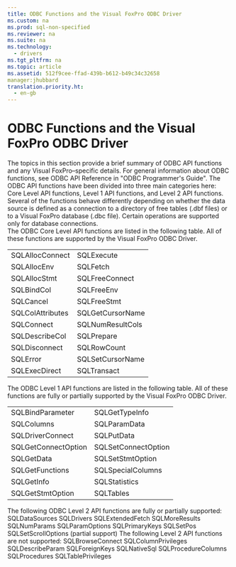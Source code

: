 ```yaml
---
title: ODBC Functions and the Visual FoxPro ODBC Driver
ms.custom: na
ms.prod: sql-non-specified
ms.reviewer: na
ms.suite: na
ms.technology: 
  - drivers
ms.tgt_pltfrm: na
ms.topic: article
ms.assetid: 512f9cee-ffad-439b-b612-b49c34c32658
manager:jhubbard
translation.priority.ht: 
  - en-gb
---
```

# ODBC Functions and the Visual FoxPro ODBC Driver
<?xml version="1.0" encoding="utf-8"?>
<developerReferenceWithoutSyntaxDocument xmlns="http://ddue.schemas.microsoft.com/authoring/2003/5" xmlns:xlink="http://www.w3.org/1999/xlink" xmlns:xsi="http://www.w3.org/2001/XMLSchema-instance" xsi:schemaLocation="http://ddue.schemas.microsoft.com/authoring/2003/5 http://dduestorage.blob.core.windows.net/ddueschema/developer.xsd">
  <introduction>
    <para>The topics in this section provide a brief summary of ODBC API functions and any Visual FoxPro–specific details. </para>
    <alert class="note">
      <para>For general information about ODBC functions, see <legacyLink xlink:href="b7a49774-f458-44ce-9a04-a0457501405b">ODBC API Reference</legacyLink> in "ODBC Programmer's Guide".</para>
    </alert>
    <para>The ODBC API functions have been divided into three main categories here: Core Level API functions, Level 1 API functions, and Level 2 API functions.</para>
    <alert class="note">
      <para>Several of the functions behave differently depending on whether the data source is defined as a connection to a directory of <legacyLink xlink:href="a379b3cb-0393-46e7-b03b-724a56d8f31c">free tables</legacyLink> (.dbf files) or to a Visual FoxPro <legacyLink xlink:href="a379b3cb-0393-46e7-b03b-724a56d8f31c">database</legacyLink> (.dbc file). Certain operations are supported only for database connections.</para>
    </alert>
  </introduction>
  <section>
    <title>Core Level API Support</title>
    <content>
      <para>The ODBC Core Level API functions are listed in the following table. All of these functions are supported by the Visual FoxPro ODBC Driver.</para>
      <table xmlns:caps="http://schemas.microsoft.com/build/caps/2013/11">
        <tbody>
          <tr>
            <TD>
              <para>               <legacyLink xlink:href="70d48b12-def5-475c-b8e1-654a55fdfe0f">SQLAllocConnect</legacyLink>             </para>
            </TD>
            <TD>
              <para>               <legacyLink xlink:href="cce0c25f-fa85-4cf5-bfee-4b7a9401f585">SQLExecute</legacyLink>             </para>
            </TD>
          </tr>
          <tr>
            <TD>
              <para>               <legacyLink xlink:href="a21c3782-273f-40b3-b239-47beaf8df462">SQLAllocEnv</legacyLink>             </para>
            </TD>
            <TD>
              <para>               <legacyLink xlink:href="6198a006-6f25-4328-8403-2aba29b7041f">SQLFetch</legacyLink>             </para>
            </TD>
          </tr>
          <tr>
            <TD>
              <para>               <legacyLink xlink:href="ba973025-18c8-481b-a383-6ed935237894">SQLAllocStmt</legacyLink>             </para>
            </TD>
            <TD>
              <para>               <legacyLink xlink:href="5ecfbbed-43f6-4875-a6a7-732f36431e91">SQLFreeConnect</legacyLink>             </para>
            </TD>
          </tr>
          <tr>
            <TD>
              <para>               <legacyLink xlink:href="984d6605-39ba-4d33-ac94-22625bfa6107">SQLBindCol</legacyLink>             </para>
            </TD>
            <TD>
              <para>               <legacyLink xlink:href="83011775-e31d-4663-b68b-999113a20d5b">SQLFreeEnv</legacyLink>             </para>
            </TD>
          </tr>
          <tr>
            <TD>
              <para>               <legacyLink xlink:href="4f7baa1d-37ef-4051-ae13-7dc38033af16">SQLCancel</legacyLink>             </para>
            </TD>
            <TD>
              <para>               <legacyLink xlink:href="a5320226-a6fc-4999-9b3b-2fdee6bdf7eb">SQLFreeStmt</legacyLink>             </para>
            </TD>
          </tr>
          <tr>
            <TD>
              <para>               <legacyLink xlink:href="d403dfa0-c26d-47d4-91d9-2f29aa387399">SQLColAttributes</legacyLink>             </para>
            </TD>
            <TD>
              <para>               <legacyLink xlink:href="8b1c5233-950e-4173-ae15-dfc46be6ed09">SQLGetCursorName</legacyLink>             </para>
            </TD>
          </tr>
          <tr>
            <TD>
              <para>               <legacyLink xlink:href="49cbfafa-b21e-4e89-b248-9c7098f46b20">SQLConnect</legacyLink>             </para>
            </TD>
            <TD>
              <para>               <legacyLink xlink:href="a83d826c-6908-4115-b6e6-4d0615ff1738">SQLNumResultCols</legacyLink>             </para>
            </TD>
          </tr>
          <tr>
            <TD>
              <para>               <legacyLink xlink:href="a8d06507-8376-42b5-b09f-338a77cea131">SQLDescribeCol</legacyLink>             </para>
            </TD>
            <TD>
              <para>               <legacyLink xlink:href="0c4cb5a4-9729-4b2e-a0c6-52027b92e8fc">SQLPrepare</legacyLink>             </para>
            </TD>
          </tr>
          <tr>
            <TD>
              <para>               <legacyLink xlink:href="78ae1695-b53e-48ff-be49-ecff1f599e61">SQLDisconnect</legacyLink>             </para>
            </TD>
            <TD>
              <para>               <legacyLink xlink:href="9d851f8d-94ca-47ae-a4ad-53863be2d404">SQLRowCount</legacyLink>             </para>
            </TD>
          </tr>
          <tr>
            <TD>
              <para>               <legacyLink xlink:href="8315ec16-1c22-447a-a577-39bd94f61070">SQLError</legacyLink>             </para>
            </TD>
            <TD>
              <para>               <legacyLink xlink:href="2ac5a8b5-f084-405b-b0d7-546284dfa111">SQLSetCursorName</legacyLink>             </para>
            </TD>
          </tr>
          <tr>
            <TD>
              <para>               <legacyLink xlink:href="5004060f-8510-4018-87a4-d41789e69d3e">SQLExecDirect</legacyLink>             </para>
            </TD>
            <TD>
              <para>               <legacyLink xlink:href="92cf86c0-f7a8-44d7-b59f-a1342677440b">SQLTransact</legacyLink>             </para>
            </TD>
          </tr>
        </tbody>
      </table>
    </content>
  </section>
  <section>
    <title>Level 1 API Support</title>
    <content>
      <para>The ODBC Level 1 API functions are listed in the following table. All of these functions are fully or partially supported by the Visual FoxPro ODBC Driver.</para>
      <table xmlns:caps="http://schemas.microsoft.com/build/caps/2013/11">
        <tbody>
          <tr>
            <TD>
              <para>               <legacyLink xlink:href="8a69fda2-8903-451a-b030-851bf05aa074">SQLBindParameter</legacyLink>             </para>
            </TD>
            <TD>
              <para>               <legacyLink xlink:href="5f25e20b-a4ef-42da-aeb6-00e0510fb1cc">SQLGetTypeInfo</legacyLink>             </para>
            </TD>
          </tr>
          <tr>
            <TD>
              <para>               <legacyLink xlink:href="b588a875-0153-43a0-9b76-f89e728cfa65">SQLColumns</legacyLink>             </para>
            </TD>
            <TD>
              <para>               <legacyLink xlink:href="a2308f6c-2fa1-47e9-903f-37c2a03c723a">SQLParamData</legacyLink>             </para>
            </TD>
          </tr>
          <tr>
            <TD>
              <para>               <legacyLink xlink:href="10492c8f-3a18-4971-9db8-879e878083b9">SQLDriverConnect</legacyLink>             </para>
            </TD>
            <TD>
              <para>               <legacyLink xlink:href="8c79e9ba-afa0-4e20-9c53-371cc42b4a97">SQLPutData</legacyLink>             </para>
            </TD>
          </tr>
          <tr>
            <TD>
              <para>               <legacyLink xlink:href="5703eb39-f3b2-4f3a-8676-a5625ae29a41">SQLGetConnectOption</legacyLink>             </para>
            </TD>
            <TD>
              <para>               <legacyLink xlink:href="5a35449e-4694-4ee5-9fa1-45d5a8fe7823">SQLSetConnectOption</legacyLink>             </para>
            </TD>
          </tr>
          <tr>
            <TD>
              <para>               <legacyLink xlink:href="fbf1b1eb-ecab-43d6-9099-3d627344e0fe">SQLGetData</legacyLink>             </para>
            </TD>
            <TD>
              <para>               <legacyLink xlink:href="76b813e3-c7dc-4bb2-a710-d2aa9dcfdc36">SQLSetStmtOption</legacyLink>             </para>
            </TD>
          </tr>
          <tr>
            <TD>
              <para>               <legacyLink xlink:href="8102932a-88b3-49d8-bf7a-c766f54878c0">SQLGetFunctions</legacyLink>             </para>
            </TD>
            <TD>
              <para>               <legacyLink xlink:href="b72a978d-6a60-475a-b7d9-c424d77bbe30">SQLSpecialColumns</legacyLink>             </para>
            </TD>
          </tr>
          <tr>
            <TD>
              <para>               <legacyLink xlink:href="fbc39e3d-67d9-4331-bf5f-76dbd74c4c45">SQLGetInfo</legacyLink>             </para>
            </TD>
            <TD>
              <para>               <legacyLink xlink:href="bb48c22f-1fd5-47b4-8eaa-ff69cd431cf9">SQLStatistics</legacyLink>             </para>
            </TD>
          </tr>
          <tr>
            <TD>
              <para>               <legacyLink xlink:href="984a8b1d-f12c-420c-8be4-f555114c764b">SQLGetStmtOption</legacyLink>             </para>
            </TD>
            <TD>
              <para>               <legacyLink xlink:href="69e2a038-5def-423f-91aa-8756e069dd2a">SQLTables</legacyLink>             </para>
            </TD>
          </tr>
        </tbody>
      </table>
    </content>
  </section>
  <section>
    <title>Level 2 API Support</title>
    <content>
      <para>The following ODBC Level 2 API functions are fully or partially supported:  </para>
      <list class="bullet">
        <listItem>
          <para>             <legacyLink xlink:href="033f8d37-b2dd-4a4e-b93a-70c25b25b72e">SQLDataSources</legacyLink>           </para>
        </listItem>
        <listItem>
          <para>             <legacyLink xlink:href="179b11e0-665f-45a2-b926-c3d870a0dab8">SQLDrivers</legacyLink>           </para>
        </listItem>
        <listItem>
          <para>             <legacyLink xlink:href="b28af112-fb47-4143-b11e-3b743b2ae1b8">SQLExtendedFetch</legacyLink>           </para>
        </listItem>
        <listItem>
          <para>             <legacyLink xlink:href="dc59b1dd-c158-4b45-ab46-638be1fa49b8">SQLMoreResults</legacyLink>           </para>
        </listItem>
        <listItem>
          <para>             <legacyLink xlink:href="4fe4eec8-6a65-4b1f-aac3-25b14fe4ea94">SQLNumParams</legacyLink>           </para>
        </listItem>
        <listItem>
          <para>             <legacyLink xlink:href="7f94a6e2-9c34-405c-b2b0-304d94269715">SQLParamOptions</legacyLink>           </para>
        </listItem>
        <listItem>
          <para>             <legacyLink xlink:href="8dbe2903-efdc-45e0-a079-9e357c5fd81b">SQLPrimaryKeys</legacyLink>           </para>
        </listItem>
        <listItem>
          <para>             <legacyLink xlink:href="ec8e5a9d-7aac-4e7f-a75f-cf670c036f33">SQLSetPos</legacyLink>           </para>
        </listItem>
        <listItem>
          <para>             <legacyLink xlink:href="693e6e28-a845-41b1-9622-5058b0d87229">SQLSetScrollOptions</legacyLink> (partial support)</para>
        </listItem>
      </list>
      <para>The following Level 2 API functions are not supported:  </para>
      <list class="bullet">
        <listItem>
          <para>SQLBrowseConnect</para>
        </listItem>
        <listItem>
          <para>SQLColumnPrivileges</para>
        </listItem>
        <listItem>
          <para>SQLDescribeParam</para>
        </listItem>
        <listItem>
          <para>SQLForeignKeys</para>
        </listItem>
        <listItem>
          <para>SQLNativeSql</para>
        </listItem>
        <listItem>
          <para>SQLProcedureColumns</para>
        </listItem>
        <listItem>
          <para>SQLProcedures</para>
        </listItem>
        <listItem>
          <para>SQLTablePrivileges</para>
        </listItem>
      </list>
    </content>
  </section>
  <relatedTopics />
</developerReferenceWithoutSyntaxDocument>